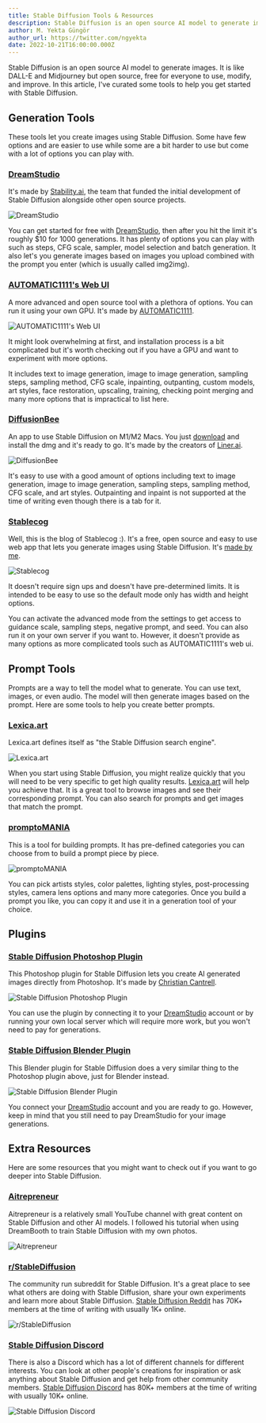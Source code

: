 ```yaml
---
title: Stable Diffusion Tools & Resources
description: Stable Diffusion is an open source AI model to generate images. It is like DALL-E and Midjourney but open source and free for everyone to use. In this article, I've curated some tools to help you get started with Stable Diffusion.
author: M. Yekta Güngör
author_url: https://twitter.com/ngyekta
date: 2022-10-21T16:00:00.000Z
---
```


Stable Diffusion is an open source AI model to generate images. It is like DALL-E and Midjourney but open source, free for everyone to use, modify, and improve. In this article, I've curated some tools to help you get started with Stable Diffusion.

## Generation Tools

These tools let you create images using Stable Diffusion. Some have few options and are easier to use while some are a bit harder to use but come with a lot of options you can play with.

### [DreamStudio](http://dreamstudio.ai)

It's made by [Stability.ai](https://stability.ai), the team that funded the initial development of Stable Diffusion alongside other open source projects.

![DreamStudio](https://azwnrqkywgmlooolxxgm.supabase.co/storage/v1/object/public/blog-public/dreamstudio-beta.jpg)<!--rehype:width=3000&height=2250-->

You can get started for free with [DreamStudio](http://dreamstudio.ai), then after you hit the limit it's roughly $10 for 1000 generations. It has plenty of options you can play with such as steps, CFG scale, sampler, model selection and batch generation. It also let's you generate images based on images you upload combined with the prompt you enter (which is usually called img2img).

### [AUTOMATIC1111's Web UI](https://github.com/AUTOMATIC1111/stable-diffusion-webui)

A more advanced and open source tool with a plethora of options. You can run it using your own GPU. It's made by [AUTOMATIC1111](https://github.com/AUTOMATIC1111/stable-diffusion-webui).

![AUTOMATIC1111's Web UI](https://azwnrqkywgmlooolxxgm.supabase.co/storage/v1/object/public/blog-public/automatic-webui.jpg)<!--rehype:width=2400&height=1800-->

It might look overwhelming at first, and installation process is a bit complicated but it's worth checking out if you have a GPU and want to experiment with more options.

It includes text to image generation, image to image generation, sampling steps, sampling method, CFG scale, inpainting, outpanting, custom models, art styles, face restoration, upscaling, training, checking point merging and many more options that is impractical to list here.

### [DiffusionBee](https://diffusionbee.com)

An app to use Stable Diffusion on M1/M2 Macs. You just [download](https://diffusionbee.com) and install the dmg and it's ready to go. It's made by the creators of [Liner.ai](https://liner.ai).

![DiffusionBee](https://azwnrqkywgmlooolxxgm.supabase.co/storage/v1/object/public/blog-public/diffusionbee.jpg)<!--rehype:width=2400&height=1800-->

It's easy to use with a good amount of options including text to image generation, image to image generation, sampling steps, sampling method, CFG scale, and art styles. Outpainting and inpaint is not supported at the time of writing even though there is a tab for it.

### [Stablecog](https://stablecog.com)

Well, this is the blog of Stablecog :). It's a free, open source and easy to use web app that lets you generate images using Stable Diffusion. It's [made by me](https://twitter.com/ngyekta).

![Stablecog](https://azwnrqkywgmlooolxxgm.supabase.co/storage/v1/object/public/blog-public/stablecog.jpg)<!--rehype:width=2634 &height=1756-->

It doesn't require sign ups and doesn't have pre-determined limits. It is intended to be easy to use so the default mode only has width and height options.

You can activate the advanced mode from the settings to get access to guidance scale, sampling steps, negative prompt, and seed. You can also run it on your own server if you want to. However, it doesn't provide as many options as more complicated tools such as AUTOMATIC1111's web ui.

## Prompt Tools

Prompts are a way to tell the model what to generate. You can use text, images, or even audio. The model will then generate images based on the prompt. Here are some tools to help you create better prompts.

### [Lexica.art](https://lexica.art)

Lexica.art defines itself as "the Stable Diffusion search engine".

![Lexica.art](https://azwnrqkywgmlooolxxgm.supabase.co/storage/v1/object/public/blog-public/lexica-art.jpg)<!--rehype:width=3000&height=2250-->

When you start using Stable Diffusion, you might realize quickly that you will need to be very specific to get high quality results. [Lexica.art](https://lexica.art) will help you achieve that. It is a great tool to browse images and see their corresponding prompt. You can also search for prompts and get images that match the prompt.

### [promptoMANIA](https://promptomania.com/stable-diffusion-prompt-builder)

This is a tool for building prompts. It has pre-defined categories you can choose from to build a prompt piece by piece.

![promptoMANIA](https://azwnrqkywgmlooolxxgm.supabase.co/storage/v1/object/public/blog-public/promptomania.jpg)<!--rehype:width=2399 &height=1799-->

You can pick artists styles, color palettes, lighting styles, post-processing styles, camera lens options and many more categories. Once you build a prompt you like, you can copy it and use it in a generation tool of your choice.

## Plugins

### [Stable Diffusion Photoshop Plugin](https://christiancantrell.com/#ai-ml)

This Photoshop plugin for Stable Diffusion lets you create AI generated images directly from Photoshop. It's made by [Christian Cantrell](https://christiancantrell.com/#ai-ml).

![Stable Diffusion Photoshop Plugin](https://azwnrqkywgmlooolxxgm.supabase.co/storage/v1/object/public/blog-public/sd-photoshop-plugin.jpg)<!--rehype:width=2560   &height= 1413-->

You can use the plugin by connecting it to your [DreamStudio](http://dreamstudio.ai) account or by running your own local server which will require more work, but you won't need to pay for generations.

### [Stable Diffusion Blender Plugin](https://airender.gumroad.com/l/ai-render)

This Blender plugin for Stable Diffusion does a very similar thing to the Photoshop plugin above, just for Blender instead.

![Stable Diffusion Blender Plugin](https://azwnrqkywgmlooolxxgm.supabase.co/storage/v1/object/public/blog-public/sd-blender-plugin.jpg)<!--rehype:width=2560   &height= 1440-->

You connect your [DreamStudio](http://dreamstudio.ai) account and you are ready to go. However, keep in mind that you still need to pay DreamStudio for your image generations.

## Extra Resources

Here are some resources that you might want to check out if you want to go deeper into Stable Diffusion.

### [Aitrepreneur](https://www.youtube.com/c/Aitrepreneur/videos)

Aitrepreneur is a relatively small YouTube channel with great content on Stable Diffusion and other AI models. I followed his tutorial when using DreamBooth to train Stable Diffusion with my own photos.

![Aitrepreneur](https://azwnrqkywgmlooolxxgm.supabase.co/storage/v1/object/public/blog-public/aitrepreneur.jpg)<!--rehype:width=2646  &height=1724-->

### [r/StableDiffusion](https://www.reddit.com/r/StableDiffusion)

The community run subreddit for Stable Diffusion. It's a great place to see what others are doing with Stable Diffusion, share your own experiments and learn more about Stable Diffusion. [Stable Diffusion Reddit](https://www.reddit.com/r/StableDiffusion) has 70K+ members at the time of writing with usually 1K+ online.

![r/StableDiffusion](https://azwnrqkywgmlooolxxgm.supabase.co/storage/v1/object/public/blog-public/r-stablediffusion.jpg)<!--rehype:width=2436  &height=1690-->

### [Stable Diffusion Discord](https://discord.com/invite/stablediffusion)

There is also a Discord which has a lot of different channels for different interests. You can look at other people's creations for inspiration or ask anything about Stable Diffusion and get help from other community members. [Stable Diffusion Discord](https://discord.com/invite/stablediffusion) has 80K+ members at the time of writing with usually 10K+ online.

![Stable Diffusion Discord](https://azwnrqkywgmlooolxxgm.supabase.co/storage/v1/object/public/blog-public/stable-diffusion-discord.jpg)<!--rehype:width=2598 &height= 1978-->
